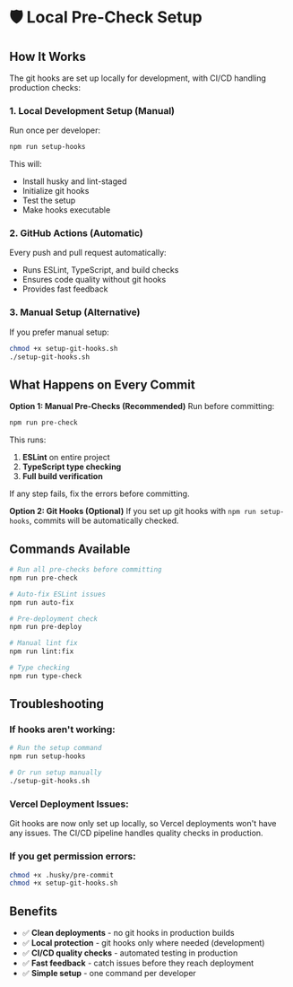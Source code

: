 # 🛡️ Local Pre-Check Setup

## How It Works

The git hooks are set up locally for development, with CI/CD handling production checks:

### 1. **Local Development Setup** (Manual)
Run once per developer:
```bash
npm run setup-hooks
```

This will:
- Install husky and lint-staged
- Initialize git hooks
- Test the setup
- Make hooks executable

### 2. **GitHub Actions** (Automatic)
Every push and pull request automatically:
- Runs ESLint, TypeScript, and build checks
- Ensures code quality without git hooks
- Provides fast feedback

### 3. **Manual Setup** (Alternative)
If you prefer manual setup:
```bash
chmod +x setup-git-hooks.sh
./setup-git-hooks.sh
```

## What Happens on Every Commit

**Option 1: Manual Pre-Checks (Recommended)**
Run before committing:
```bash
npm run pre-check
```

This runs:
1. **ESLint** on entire project
2. **TypeScript type checking**
3. **Full build verification**

If any step fails, fix the errors before committing.

**Option 2: Git Hooks (Optional)**
If you set up git hooks with `npm run setup-hooks`, commits will be automatically checked.

## Commands Available

```bash
# Run all pre-checks before committing
npm run pre-check

# Auto-fix ESLint issues
npm run auto-fix

# Pre-deployment check
npm run pre-deploy

# Manual lint fix
npm run lint:fix

# Type checking
npm run type-check
```

## Troubleshooting

### If hooks aren't working:
```bash
# Run the setup command
npm run setup-hooks

# Or run setup manually
./setup-git-hooks.sh
```

### Vercel Deployment Issues:
Git hooks are now only set up locally, so Vercel deployments won't have any issues. The CI/CD pipeline handles quality checks in production.

### If you get permission errors:
```bash
chmod +x .husky/pre-commit
chmod +x setup-git-hooks.sh
```

## Benefits

- ✅ **Clean deployments** - no git hooks in production builds
- ✅ **Local protection** - git hooks only where needed (development)
- ✅ **CI/CD quality checks** - automated testing in production
- ✅ **Fast feedback** - catch issues before they reach deployment
- ✅ **Simple setup** - one command per developer 